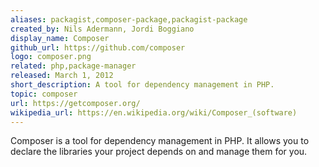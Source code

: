 ```yaml
---
aliases: packagist,composer-package,packagist-package
created_by: Nils Adermann, Jordi Boggiano
display_name: Composer
github_url: https://github.com/composer
logo: composer.png
related: php,package-manager
released: March 1, 2012
short_description: A tool for dependency management in PHP.
topic: composer
url: https://getcomposer.org/
wikipedia_url: https://en.wikipedia.org/wiki/Composer_(software)
---
```


Composer is a tool for dependency management in PHP. It allows you to declare
the libraries your project depends on and manage them for you.
